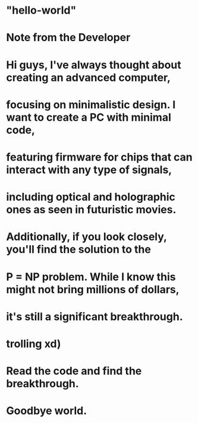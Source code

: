 # "hello-world"
# Note from the Developer
# Hi guys, I've always thought about creating an advanced computer,
# focusing on minimalistic design. I want to create a PC with minimal code,
# featuring firmware for chips that can interact with any type of signals,
# including optical and holographic ones as seen in futuristic movies.

# Additionally, if you look closely, you'll find the solution to the
# P = NP problem. While I know this might not bring millions of dollars,
# it's still a significant breakthrough. 
# trolling xd)
# Read the code and find the breakthrough.
# Goodbye world.
